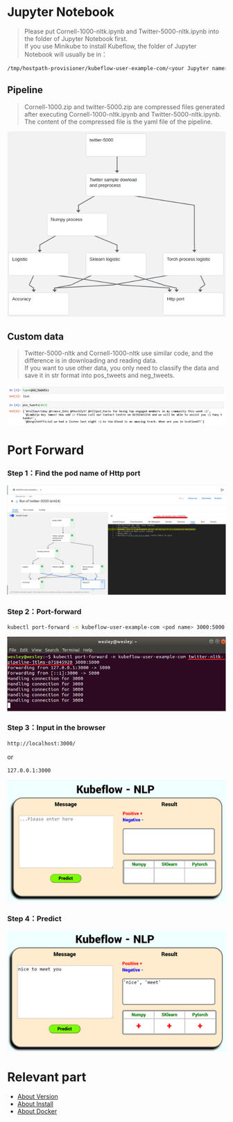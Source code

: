 # Jupyter Notebook
> Please put Cornell-1000-nltk.ipynb and Twitter-5000-nltk.ipynb into the folder of Jupyter Notebook first. \
> If you use Minikube to install Kubeflow, the folder of Jupyter Notebook will usually be in：
```Bash
/tmp/hostpath-provisioner/kubeflow-user-example-com/<your Jupyter name>
```

## Pipeline
> Cornell-1000.zip and twitter-5000.zip are compressed files generated after executing Cornell-1000-nltk.ipynb and Twitter-5000-nltk.ipynb. \
> The content of the compressed file is the yaml file of the pipeline.

<img src="https://github.com/WEICHINLIN/Kubeflow---Natural-Language-Processing/blob/main/4.%20Image/pipeline.png" alt="pipeline"/><br/>

## Custom data
> Twitter-5000-nltk and Cornell-1000-nltk use similar code, and the difference is in downloading and reading data. \
> If you want to use other data, you only need to classify the data and save it in str format into pos_tweets and neg_tweets.

<img src="https://github.com/WEICHINLIN/Kubeflow---Natural-Language-Processing/blob/main/4.%20Image/data%20list.png" alt="data list"/><br/>

# Port Forward

### Step 1：Find the pod name of Http port
<img src="https://github.com/WEICHINLIN/Kubeflow---Natural-Language-Processing/blob/main/4.%20Image/nltk.jpg" alt="nltk pod"/><br/>

### Step 2：Port-forward
```Bash
kubectl port-forward -n kubeflow-user-example-com <pod name> 3000:5000
```
<img src="https://github.com/WEICHINLIN/Kubeflow---Natural-Language-Processing/blob/main/4.%20Image/port%20forward.png" alt="nltk pod port forward"/><br/>

### Step 3：Input in the browser
```Bash
http://localhost:3000/
```
or
```Bash
127.0.0.1:3000
```
<img src="https://github.com/WEICHINLIN/Kubeflow---Natural-Language-Processing/blob/main/4.%20Image/NLP.png" alt="NLP"/><br/>

### Step 4：Predict
<img src="https://github.com/WEICHINLIN/Kubeflow---Natural-Language-Processing/blob/main/4.%20Image/nice%20to%20meet%20you.png" alt="nice to meet you"/><br/>

# Relevant part

* [About Version](https://github.com/WEICHINLIN/Kubeflow---Natural-Language-Processing/blob/main/README.md)
* [About Install](https://github.com/WEICHINLIN/Kubeflow---Natural-Language-Processing/blob/main/1.%20Install/Install.md)
* [About Docker](https://github.com/WEICHINLIN/Kubeflow---Natural-Language-Processing/blob/main/2.%20Docker/Docker.md)

